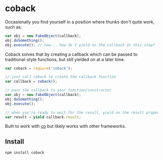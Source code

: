 # coback

Occasionally you find yourself in a position where thunks don't quite work, such as:

```js
var obj = new FakeObject(callback);
obj.doSomething();
obj.execute(); // now... how do I yield on the callback at this step?
```

Coback solves that by creating a callback which can be passed to traditional-style functions, but still yielded on at a later time.

```js
var coback = require('coback');

// just call coback to create the callback function
var callback = coback();

// pass the callback to your function/constructor
var obj = new FakeObject(callback);
obj.doSomething();
obj.execute();

// when you're ready to wait for the result, yield on the result property
var result = yield callback.result;
```

Built to work with [co](https://github.com/visionmedia/co) but likely works with other frameworks.

## Install

    npm install coback
